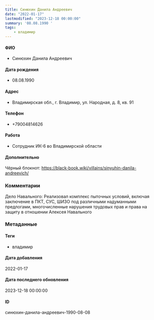 ```yaml
---
title: Синюхин Данила Андреевич
date: "2022-01-17"
lastmodified: "2023-12-18 00:00:00"
summary: '08.08.1990 '
tags: 
    - владимир
---
```

<!--# pp1-->
<!--## Фигурант-->
<!--### Личные данные-->
#### ФИО
- Синюхин Данила Андреевич
#### Дата рождения
- 08.08.1990
#### Адрес
- Владимирская обл., г. Владимир, ул. Народная, д. 8, кв. 91
#### Телефон
- +79004814626
#### Работа
- Сотрудник ИК-6 во Владимирской области
#### Дополнительно
Чёрный блокнот:
https://black-book.wiki/villains/sinyuhin-danila-andreevich/
### Комментарии
Дело Навального: Реализовал комплекс пыточных условий, включая заключение в ПКТ, СУС, ШИЗО под различными надуманными предлогами, многочисленные нарушения трудовых прав и права на защиту в отношении Алексея Навального
### Метаданные
#### Теги
- владимир
#### Дата добавления
2022-01-17
#### Дата последнего обновления
2023-12-18 00:00:00
#### ID
синюхин-данила-андреевич-1990-08-08
<!--## END;-->
